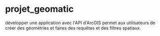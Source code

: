 # projet_geomatic
développer une application avec l'API d'ArcGIS permet aux utilisateurs de créer des géométries et faires des requêtes et des filtres spatiaux.
